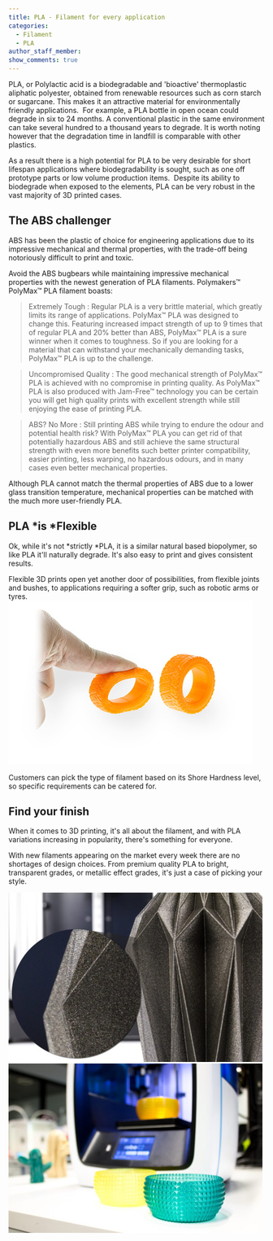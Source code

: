 ```yaml
---
title: PLA - Filament for every application
categories:
  - Filament
  - PLA
author_staff_member:
show_comments: true
---
```


PLA, or Polylactic acid is a biodegradable and 'bioactive' thermoplastic aliphatic polyester, obtained from renewable resources such as corn starch or sugarcane. This makes it an attractive material for environmentally friendly applications. &nbsp;For example, a PLA bottle in open ocean could degrade in six to 24 months. A conventional plastic in the same environment can take several hundred to a thousand years to degrade. It is worth noting however that the degradation time in landfill is comparable with other plastics.

As a result there is a high potential for PLA to be very desirable for short lifespan applications where biodegradability is sought, such as one off prototype parts or low volume production items.&nbsp; Despite its ability to biodegrade when exposed to the elements, PLA can be very robust in the vast majority of 3D printed cases.

## The ABS challenger

ABS has been the plastic of choice for engineering applications due to its impressive mechanical and thermal properties, with the trade-off being notoriously difficult to print and toxic.

Avoid the ABS bugbears while maintaining impressive mechanical properties with the newest generation of PLA filaments. Polymakers™ PolyMax™ PLA filament boasts:

> Extremely Tough : Regular PLA is a very brittle material, which greatly limits its range of applications. PolyMax™ PLA was designed to change this. Featuring increased impact strength of up to 9 times that of regular PLA and 20% better than ABS, PolyMax™ PLA is a sure winner when it comes to toughness. So if you are looking for a material that can withstand your mechanically demanding tasks, PolyMax™ PLA is up to the challenge.

> Uncompromised Quality : The good mechanical strength of PolyMax™ PLA is achieved with no compromise in printing quality. As PolyMax™ PLA is also produced with Jam-Free™ technology you can be certain you will get high quality prints with excellent strength while still enjoying the ease of printing PLA.

> ABS? No More : Still printing ABS while trying to endure the odour and potential health risk? With PolyMax™ PLA you can get rid of that potentially hazardous ABS and still achieve the same structural strength with even more benefits such better printer compatibility, easier printing, less warping, no hazardous odours, and in many cases even better mechanical properties.

Although PLA cannot match the thermal properties of ABS due to a lower glass transition temperature, mechanical properties can be matched with the much more user-friendly PLA.

## PLA&nbsp;*is&nbsp;*Flexible

Ok, while it's not *strictly&nbsp;*PLA, it is a similar natural based biopolymer, so like PLA it'll naturally degrade. It's also easy to print and gives consistent results.

Flexible 3D prints open yet another door of possibilities, from flexible joints and bushes, to applications requiring a softer grip, such as robotic arms or tyres.![](/uploads/versions/flex-image-opt---x----481-322x---.jpg)

Customers can pick the type of filament based on its Shore Hardness level, so specific requirements can be catered for.

## Find your finish

When it comes to 3D printing, it's all about the filament, and with PLA variations increasing in popularity, there's something for everyone.

With new filaments appearing on the market every week there are no shortages of design choices. From premium quality PLA to bright, transparent grades, or metallic effect grades, it's just a case of picking your style.

![](/uploads/versions/colorfabb-ngen-lux---x----500-333x---.jpg)![](/uploads/versions/colorfabb-transparent---x----500-333x---.jpg)